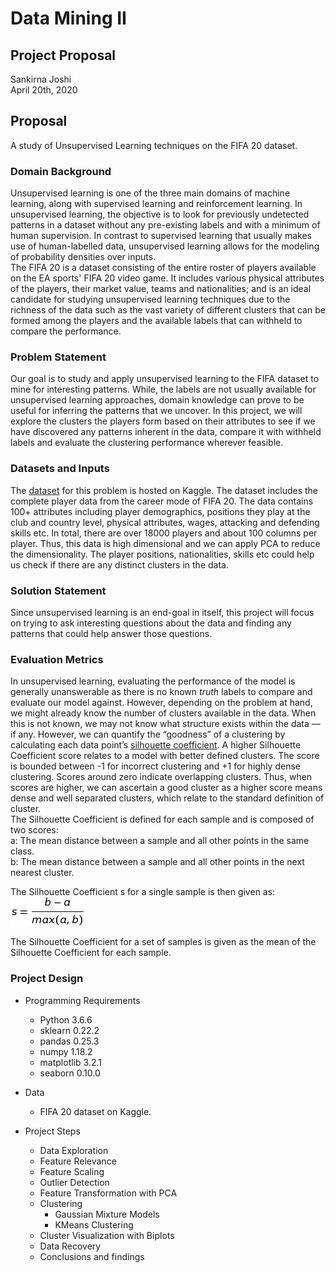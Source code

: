 # Data Mining II
## Project Proposal
Sankirna Joshi  
April 20th, 2020

## Proposal
A study of Unsupervised Learning techniques on the FIFA 20 dataset.

### Domain Background
Unsupervised learning is one of the three main domains of machine learning, along with supervised learning and reinforcement learning. In unsupervised learning, the objective is to look for previously undetected patterns in a dataset without any pre-existing labels and with a minimum of human supervision. In contrast to supervised learning that usually makes use of human-labelled data, unsupervised learning allows for the modeling of probability densities over inputs.    
The FIFA 20 is a dataset consisting of the entire roster of players available on the EA sports' FIFA 20 video game. It includes various physical attributes of the players, their market value, teams and nationalities; and is an ideal candidate for studying unsupervised learning techniques due to the richness of the data such as the vast variety of different clusters that can be formed among the players and the available labels that can withheld to compare the performance.

### Problem Statement
Our goal is to study and apply unsupervised learning to the FIFA dataset to mine for interesting patterns. While, the labels are not usually available for unsupervised learning approaches, domain knowledge can prove to be useful for inferring the patterns that we uncover. In this project, we will explore the clusters the players form based on their attributes to see if we have discovered any patterns inherent in the data, compare it with withheld labels and evaluate the clustering performance wherever feasible.

### Datasets and Inputs
The [dataset](https://www.kaggle.com/stefanoleone992/fifa-20-complete-player-dataset) for this problem is hosted on Kaggle. The dataset includes the complete player data from the career mode of FIFA 20. The data contains 100+ attributes including player demographics, positions they play at the club and country level, physical attributes, wages, attacking and defending skills etc. In total, there are over 18000 players and about 100 columns per player. Thus, this data is high dimensional and we can apply PCA to reduce the dimensionality. The player positions, nationalities, skills etc could help us check if there are any distinct clusters in the data.

### Solution Statement
Since unsupervised learning is an end-goal in itself, this project will focus on trying to ask interesting questions about the data and finding any patterns that could help answer those questions. 

### Evaluation Metrics
In unsupervised learning, evaluating the performance of the model is generally unanswerable as there is no known _truth_ labels to compare and evaluate our model against. However, depending on the problem at hand, we might already know the number of clusters available in the data. When this is not known, we may not know what structure exists within the data — if any. However, we can quantify the “goodness” of a clustering by calculating each data point’s [silhouette coefficient](http://scikit-learn.org/stable/modules/generated/sklearn.metrics.silhouette_score.html). A higher Silhouette Coefficient score relates to a model with better defined clusters. The score is bounded between -1 for incorrect clustering and +1 for highly dense clustering. Scores around zero indicate overlapping clusters. Thus, when scores are higher, we can ascertain a good cluster as a higher score means dense and well separated clusters, which relate to the standard definition of cluster.    
The Silhouette Coefficient is defined for each sample and is composed of two scores:    
a: The mean distance between a sample and all other points in the same class.    
b: The mean distance between a sample and all other points in the next nearest cluster.

The Silhouette Coefficient s for a single sample is then given as:    
![](data/silhouette_formula.png)

The Silhouette Coefficient for a set of samples is given as the mean of the Silhouette Coefficient for each sample.

### Project Design
- Programming Requirements
    - Python 3.6.6
    - sklearn 0.22.2
    - pandas 0.25.3
    - numpy 1.18.2
    - matplotlib 3.2.1
    - seaborn 0.10.0

- Data
    - FIFA 20 dataset on Kaggle.

- Project Steps
    - Data Exploration
    - Feature Relevance
    - Feature Scaling
    - Outlier Detection
    - Feature Transformation with PCA
    - Clustering
        - Gaussian Mixture Models
        - KMeans Clustering
    - Cluster Visualization with Biplots
    - Data Recovery
    - Conclusions and findings
